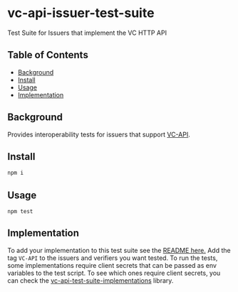 # vc-api-issuer-test-suite
Test Suite for Issuers that implement the VC HTTP API

## Table of Contents

- [Background](#background)
- [Install](#install)
- [Usage](#usage)
- [Implementation](#implementation)


## Background

Provides interoperability tests for issuers that support [VC-API](https://w3c-ccg.github.io/vc-api/).

## Install

```js
npm i
```

## Usage

```
npm test
```


## Implementation
To add your implementation to this test suite see the [README here.](https://github.com/w3c-ccg/vc-api-test-suite-implementations)
Add the tag `VC-API` to the issuers and verifiers you want tested. To run the tests, some implementations require client secrets
that can be passed as env variables to the test script. To see which ones require client secrets, you can check the [vc-api-test-suite-implementations](https://github.com/w3c-ccg/vc-api-test-suite-implementations) library.

